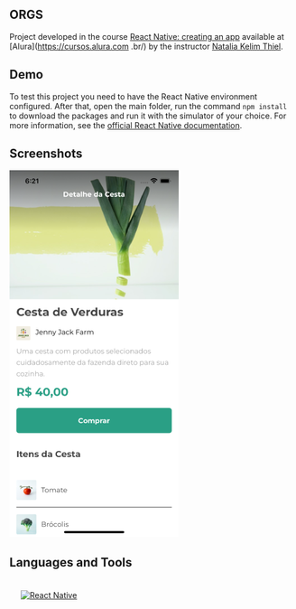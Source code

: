 ## ORGS
Project developed in the course [React Native: creating an app](https://cursos.alura.com.br/course/react-native-comecando-zero) available at [Alura](https://cursos.alura.com .br/) by the instructor [Natalia Kelim Thiel](https://www.linkedin.com/in/natalia-kelim-thiel/).

## Demo
To test this project you need to have the React Native environment configured. After that, open the main folder, run the command `npm install` to download the packages and run it with the simulator of your choice. For more information, see the [official React Native documentation](https://reactnative.dev/).

## Screenshots
![](/demo/1.png) 

## Languages and Tools  
<div>
  <a href="https://reactnative.dev/" target="_blank">
    <img style="margin: 20px" src="https://upload.wikimedia.org/wikipedia/commons/thumb/a/a7/React-icon.svg/2300px-React-icon.svg.png" alt="React Native" height="50" />
  </a>
</div>
